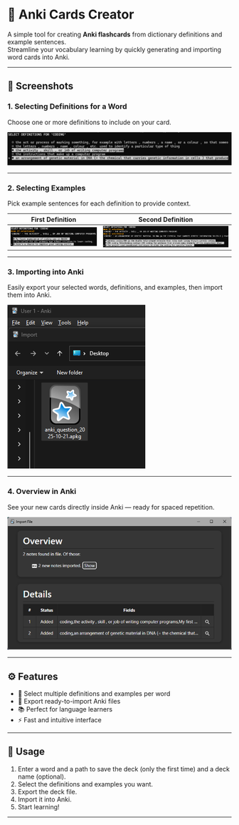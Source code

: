 # 🧠 Anki Cards Creator

A simple tool for creating **Anki flashcards** from dictionary definitions and example sentences.  
Streamline your vocabulary learning by quickly generating and importing word cards into Anki.

---

## 📸 Screenshots

### 1. Selecting Definitions for a Word
Choose one or more definitions to include on your card.

![Selecting definitions](https://github.com/common-47-git/anki-cards-creator/blob/screens/1.png)

---

### 2. Selecting Examples
Pick example sentences for each definition to provide context.

| First Definition | Second Definition |
|------------------|-------------------|
| ![Examples for 1st definition](https://github.com/common-47-git/anki-cards-creator/blob/screens/2.png) | ![Examples for 2nd definition](https://github.com/common-47-git/anki-cards-creator/blob/screens/3.png) |

---

### 3. Importing into Anki
Easily export your selected words, definitions, and examples, then import them into Anki.

![Importing into Anki](https://github.com/common-47-git/anki-cards-creator/blob/screens/4.png)

---

### 4. Overview in Anki
See your new cards directly inside Anki — ready for spaced repetition.

![Overview in Anki](https://github.com/common-47-git/anki-cards-creator/blob/screens/5.png)

---

## ⚙️ Features
- 🧩 Select multiple definitions and examples per word  
- 💾 Export ready-to-import Anki files  
- 📚 Perfect for language learners  
- ⚡ Fast and intuitive interface  

---

## 🚀 Usage
1. Enter a word and a path to save the deck (only the first time) and a deck name (optional).  
2. Select the definitions and examples you want.  
3. Export the deck file.  
4. Import it into Anki.  
5. Start learning!

---

